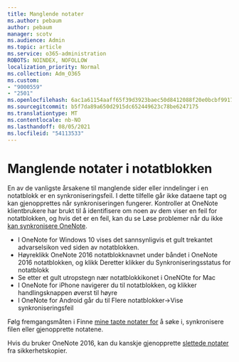 ```yaml
---
title: Manglende notater
ms.author: pebaum
author: pebaum
manager: scotv
ms.audience: Admin
ms.topic: article
ms.service: o365-administration
ROBOTS: NOINDEX, NOFOLLOW
localization_priority: Normal
ms.collection: Adm_O365
ms.custom:
- "9000559"
- "2501"
ms.openlocfilehash: 6ac1a61154aaff65f39d3923baec50d8412088f20e0bcbf991724bb6fa469d62
ms.sourcegitcommit: b5f7da89a650d2915dc652449623c78be6247175
ms.translationtype: MT
ms.contentlocale: nb-NO
ms.lasthandoff: 08/05/2021
ms.locfileid: "54113533"
---
```

# <a name="missing-notes-in-notebook"></a>Manglende notater i notatblokken

En av de vanligste årsakene til manglende sider eller inndelinger i en notatblokk er en synkroniseringsfeil. I dette tilfelle går ikke dataene tapt og kan gjenopprettes når synkroniseringen fungerer. Kontroller at OneNote klientbrukere har brukt til å identifisere om noen av dem viser en feil for notatblokken, og hvis det er en feil, kan du se Løse problemer når du ikke [kan synkronisere OneNote](https://support.office.com/article/299495ef-66d1-448f-90c1-b785a6968d45).

- I OneNote for Windows 10 vises det sannsynligvis et gult trekantet advarselsikon ved siden av notatblokken.
- Høyreklikk OneNote 2016 notatblokknavnet under båndet i OneNote 2016 notatblokken, og klikk Deretter klikker du Synkroniseringsstatus for notatblokk
- Se etter et gult utropstegn nær notatblokkikonet i OneNOte for Mac
- I OneNote for iPhone navigerer du til notatblokken, og klikker handlingsknappen øverst til høyre
- I OneNote for Android går du til Flere notatblokker->Vise synkroniseringsfeil

Følg fremgangsmåten i Finne [mine tapte notater for](https://support.office.com/article/32cb2bd7-afe7-44d2-a711-398a88421287) å søke i, synkronisere filen eller gjenopprette notatene.

Hvis du bruker OneNote 2016, kan du kanskje gjenopprette [slettede notater](https://support.office.com/article/32ed1036-74fd-4c21-bc28-033a486e6b14) fra sikkerhetskopier.